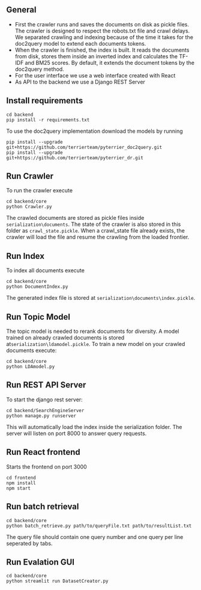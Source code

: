 
## General
- First the crawler runs and saves the documents on disk as pickle files.
The crawler is designed to respect the robots.txt file and crawl delays.
We separated crawling and indexing because of the time it takes for the doc2query model to extend each documents tokens.
- When the crawler is finished, the index is built. It reads the documents from disk,
 stores them inside an inverted index and calculates the TF-IDF and BM25 scores. By default, it extends the
 document tokens by the doc2query method.
- For the user interface we use a web interface created with React
- As API to the backend we use a Django REST Server


## Install requirements
```
cd backend
pip install -r requirements.txt
```
To use the doc2query implementation download the models by running
```
pip install --upgrade git+https://github.com/terrierteam/pyterrier_doc2query.git
pip install --upgrade git+https://github.com/terrierteam/pyterrier_dr.git
```


## Run Crawler
To run the crawler execute 
```
cd backend/core
python Crawler.py
```
The crawled documents are stored as pickle files inside ``serialization\documents``.
The state of the crawler is also stored in this folder as ``crawl_state.pickle``. When a crawl_state file already exists,
the crawler will load the file and resume the crawling from the loaded frontier.

## Run Index
To index all documents execute 
```
cd backend/core
python DocumentIndex.py
```
The generated index file is stored at ``serialization\documents\index.pickle``.

## Run Topic Model
The topic model is needed to rerank documents for diversity. A model trained on already crawled documents is stored at``serialization\ldamodel.pickle``. 
To train a new model on your crawled documents execute:
```
cd backend/core
python LDAmodel.py
```

## Run REST API Server
To start the django rest server:
```
cd backend/SearchEngineServer
python manage.py runserver
```
This will automatically load the index inside the serialization folder.
The server will listen on port 8000 to answer query requests.

## Run React frontend
Starts the frontend on port 3000
```
cd frontend
npm install
npm start
```

## Run batch retrieval
```
cd backend/core
python batch_retrieve.py path/to/queryFile.txt path/to/resultList.txt
```
The query file should contain one query number and one query per line seperated by tabs.

## Run Evalation GUI
```
cd backend/core
python streamlit run DatasetCreator.py
```
